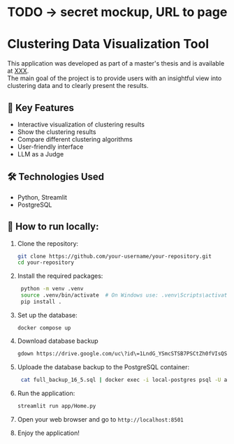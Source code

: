 # TODO -> secret mockup, URL to page

# Clustering Data Visualization Tool

This application was developed as part of a master's thesis and is available at [XXX](XXX).  
The main goal of the project is to provide users with an insightful view into clustering data and to clearly present the results.

## 🎯 Key Features

- Interactive visualization of clustering results
- Show the clustering results
- Compare different clustering algorithms
- User-friendly interface
- LLM as a Judge

## 🛠️ Technologies Used

- Python, Streamlit
- PostgreSQL

## 🚀 How to run locally:

1. Clone the repository:

   ```bash
   git clone https://github.com/your-username/your-repository.git
   cd your-repository

   ```

2. Install the required packages:
   ```bash
    python -m venv .venv
    source .venv/bin/activate  # On Windows use: .venv\Scripts\activate
    pip install .
   ```
3. Set up the database:
   ```
   docker compose up
   ```
4. Download database backup
   ```bash
   gdown https://drive.google.com/uc\?id\=1LndG_YSmcSTSB7PSCtZh0fVIsQSa48_t
   ```
5. Uploade the database backup to the PostgreSQL container:
   ```bash
    cat full_backup_16_5.sql | docker exec -i local-postgres psql -U admin
   ```
6. Run the application:

   ```bash
   streamlit run app/Home.py
   ```

7. Open your web browser and go to `http://localhost:8501`

8. Enjoy the application!
